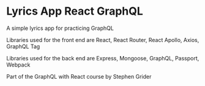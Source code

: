 # Lyrics App React GraphQL

A simple lyrics app for practicing GraphQL

Libraries used for the front end are React, React Router, React Apollo, Axios, GraphQL Tag

Libraries used for the back end are Express, Mongoose, GraphQL, Passport, Webpack

Part of the GraphQL with React course by Stephen Grider
